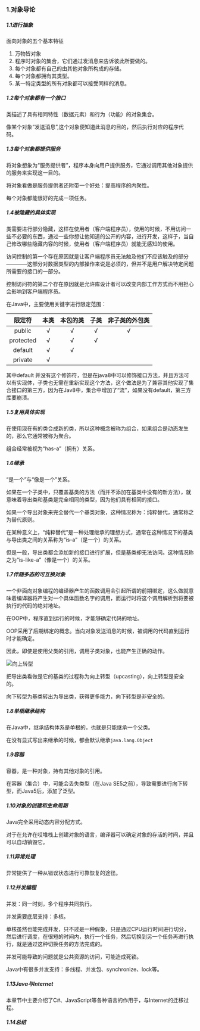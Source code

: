### 1.对象导论
##### 1.1进行抽象
面向对象的五个基本特征

1. 万物皆对象
2. 程序时对象的集合，它们通过发消息来告诉彼此所要做的。
3. 每个对象都有自己的由其他对象所构成的存储。
4. 每个对象都拥有其类型。
5. 某一特定类型的所有对象都可以接受同样的消息。

##### 1.2每个对象都有一个接口
类描述了具有相同特性（数据元素）和行为（功能）的对象集合。

像某个对象“发送消息”,这个对象便知道此消息的目的，然后执行对应的程序代码。

##### 1.3每个对象都提供服务
将对象想象为“服务提供者”，程序本身向用户提供服务，它通过调用其他对象提供的服务来实现这一目的。

将对象看做是服务提供者还附带一个好处：提高程序的内聚性。

每个对象都能很好的完成一项任务。

##### 1.4被隐藏的具体实现
类需要进行部分隐藏，这样在使用者（客户端程序员），使用的时候，不用访问一些不必要的东西，通过一些你想让他知道的公开的内容，进行开发，这样子，当自己修改哪些隐藏内容的时候，使用者（客户端程序员）就能无感知的使用。

访问控制的第一个存在原因就是让客户端程序员无法触及他们不应该触及的部分————这部分对数据类型的内部操作来说是必须的，但并不是用户解决特定问题所需要的接口的一部分。

控制访问符的第二个存在原因就是允许库设计者可以改变内部工作方式而不用担心会影响到客户端程序员。

在Java中，主要使用关键字进行限定范围：

| 限定符    | 本类  | 本包的类  | 子类 | 非子类的外包类  |
|:---------:|:----:|:--------:|:----:|:--------------:|
|  public   |  √   |    √     |  √   |       √        |
| protected |  √   |    √     |  √   |                |
|  default  |  √   |    √     |      |                |
|  private  |  √   |          |      |                |

其中default 并没有这个修饰符，但是在java8中可以修饰接口方法，并且方法可以有实现体，子类也无需在重新实现这个方法，这个做法是为了兼容其他实现了集合接口的第三方，因为在Jav8中，集合中增加了“流”，如果没有default，第三方库要崩溃。

##### 1.5复用具体实现
在使用现在有的类合成新的类，所以这种概念被称为组合，如果组合是动态发生的，那么它通常被称为聚合。

组合经常被视为“has-a”（拥有）关系。

##### 1.6继承
“是一个”与“像是一个”关系。

如果在一个子类中，只覆盖基类的方法（而并不添加在基类中没有的新方法），就意味着导出类和基类是完全相同的类型，因为他们具有相同的接口。

如果一个导出对象来完全替代一个基类对象，这种情况称为：纯粹替代，通常称之为替代原则。

在某种意义上，“纯粹替代”是一种处理继承的理想方式，通常在这种情况下的基类与导出类之间的关系称为“is-a”（是一个）的关系。

但是一般，导出类都会添加新的接口进行扩展，但是基类却无法访问。这种情况称之为“is-like-a”（像是一个）的关系。

##### 1.7伴随多态的可互换对象

一个非面向对象编程的编译器产生的函数调用会引起所谓的前期绑定，这么做就意味着编译器将产生对一个具体函数名字的调用，而运行时将这个调用解析到将要被执行的代码的绝对地址。

在OOP中，程序直到运行的时候，才能够确定代码的地址。

OOP采用了后期绑定的概念。当向对象发送消息的时候，被调用的代码直到运行时才能确定。

因此，即使是使用父类的引用，调用子类对象，也能产生正确的动作。

![向上转型](https://wx2.sinaimg.cn/large/005VwC5mly1g6e9l15pkdj30gb081jrt.jpg)

把导出类看做是它的基类的过程称为向上转型（upcasting），向上转型是安全的。

向下转型为基类转出为导出类，获得更多能力，向下转型是非安全的。

##### 1.8单根继承结构
在Java中，继承结构体系是单根的，也就是只能继承一个父类。

在没有显式写出来继承的时候，都会默认继承`java.lang.Object`

##### 1.9容器

容器，是一种对象，持有其他对象的引用。

在容器（集合）中，可能会丢失类型（在Java SE5之前），导致需要进行向下转型，而Java5后，添加了泛型。

##### 1.10对象的创建和生命周期
Java完全采用动态内容分配方式。

对于在允许在哎堆栈上创建对象的语言，编译器可以确定对象的存活的时间，并且可以自动销毁它。

##### 1.11异常处理
异常提供了一种从错误状态进行可靠恢复的途径。

##### 1.12并发编程
并发：同一时刻，多个程序共同执行。

并发需要底层支持：多核。

单核虽然也能完成并发，只不过是一种假象，只是通过CPU运行时间进行切分，然后进行调度，在很短的时间内，执行一个任务，然后切换到另一个任务再进行执行，就是通过这种切换任务的方法完成的。

并发可能导致的问题就是公共资源的访问，可能造成死锁。

Java中有很多并发支持：多线程、并发包、synchronize、lock等。

##### 1.13Java与Internet
本章节中主要介绍了C#、JavaScript等各种语言的作用于，与Internet的迁移过程。

##### 1.14总结
